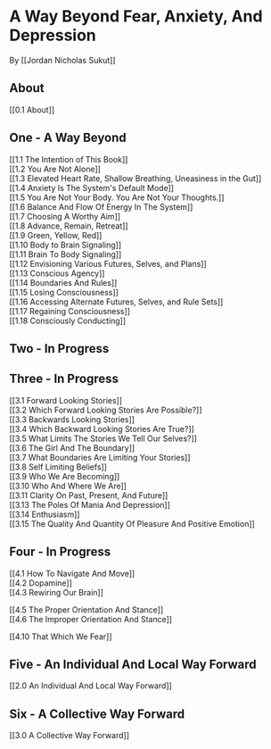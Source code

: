 # A Way Beyond Fear, Anxiety, And Depression

By [[Jordan Nicholas Sukut]]  

## About  
[[0.1 About]]  

## One - A Way Beyond

[[1.1 The Intention of This Book]]  
[[1.2 You Are Not Alone]]  
[[1.3 Elevated Heart Rate, Shallow Breathing, Uneasiness in the Gut]]  
[[1.4 Anxiety Is The System's Default Mode]]  
[[1.5 You Are Not Your Body. You Are Not Your Thoughts.]]  
[[1.6 Balance And Flow Of Energy In The System]]  
[[1.7 Choosing A Worthy Aim]]  
[[1.8 Advance, Remain, Retreat]]  
[[1.9 Green, Yellow, Red]]  
[[1.10 Body to Brain Signaling]]  
[[1.11 Brain To Body Signaling]]  
[[1.12 Envisioning Various Futures, Selves, and Plans]]  
[[1.13 Conscious Agency]]  
[[1.14 Boundaries And Rules]]  
[[1.15 Losing Consciousness]]  
[[1.16 Accessing Alternate Futures, Selves, and Rule Sets]]  
[[1.17 Regaining Consciousness]]  
[[1.18 Consciously Conducting]]  

## Two - In Progress


## Three - In Progress  

[[3.1 Forward Looking Stories]]  
[[3.2 Which Forward Looking Stories Are Possible?]]  
[[3.3 Backwards Looking Stories]]  
[[3.4 Which Backward Looking Stories Are True?]]  
[[3.5 What Limits The Stories We Tell Our Selves?]]  
[[3.6 The Girl And The Boundary]]  
[[3.7 What Boundaries Are Limiting Your Stories]]  
[[3.8 Self Limiting Beliefs]]  
[[3.9 Who We Are Becoming]]  
[[3.10 Who And Where We Are]]  
[[3.11 Clarity On Past, Present, And Future]]  
[[3.13 The Poles Of Mania And Depression]]  
[[3.14 Enthusiasm]]  
[[3.15 The Quality And Quantity Of Pleasure And Positive Emotion]]  

## Four - In Progress

[[4.1 How To Navigate And Move]]  
[[4.2 Dopamine]]  
[[4.3 Rewiring Our Brain]]  

[[4.5 The Proper Orientation And Stance]]  
[[4.6 The Improper Orientation And Stance]]  

[[4.10 That Which We Fear]]  




## Five - An Individual And Local Way Forward

[[2.0 An Individual And Local Way Forward]]  

## Six - A Collective Way Forward 

[[3.0 A Collective Way Forward]]  